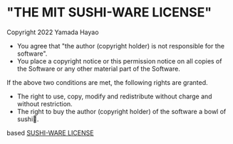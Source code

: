 # "THE MIT SUSHI-WARE LICENSE"

Copyright 2022 Yamada Hayao

- You agree that "the author (copyright holder) is not responsible for the software".
- You place a copyright notice or this permission notice on all copies of the Software or any other material part of the Software.

If the above two conditions are met, the following rights are granted.

- The right to use, copy, modify and redistribute without charge and without restriction.
- The right to buy the author (copyright holder) of the software a bowl of sushi🍣.

based [SUSHI-WARE LICENSE](https://github.com/MakeNowJust/sushi-ware)
